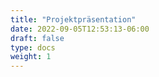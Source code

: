 ```yaml
---
title: "Projektpräsentation"
date: 2022-09-05T12:53:13-06:00
draft: false
type: docs
weight: 1
---
```


